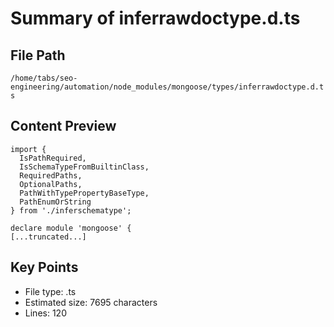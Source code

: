 # Summary of inferrawdoctype.d.ts
  
## File Path
`/home/tabs/seo-engineering/automation/node_modules/mongoose/types/inferrawdoctype.d.ts`

## Content Preview
```
import {
  IsPathRequired,
  IsSchemaTypeFromBuiltinClass,
  RequiredPaths,
  OptionalPaths,
  PathWithTypePropertyBaseType,
  PathEnumOrString
} from './inferschematype';

declare module 'mongoose' {
[...truncated...]
```

## Key Points
- File type: .ts
- Estimated size: 7695 characters
- Lines: 120
